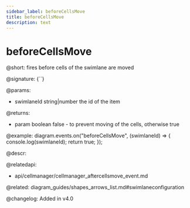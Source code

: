 ```yaml
---
sidebar_label: beforeCellsMove
title: beforeCellsMove 
description: text
---
```


# beforeCellsMove

@short: fires before cells of the swimlane are moved

@signature: {``}

@params:
- swimlaneId    string|number	the id of the item

@returns:
- param     boolean     false - to prevent moving of the cells, otherwise true

@example:
diagram.events.on("beforeCellsMove", (swimlaneId) => {
    console.log(swimlaneId);
    return true;
});

@descr:

@relatedapi:
- api/cellmanager/cellmanager_aftercellsmove_event.md

@related: diagram_guides/shapes_arrows_list.md#swimlaneconfiguration

@changelog:
Added in v4.0
